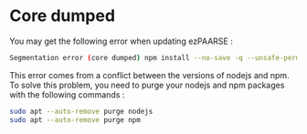 # Core dumped

You may get the following error when updating ezPAARSE :

```bash
Segmentation error (core dumped) npm install --no-save -q --unsafe-perm
```

This error comes from a conflict between the versions of nodejs and npm. To solve this problem, you need to purge your nodejs and npm packages with the following commands :

```bash
sudo apt --auto-remove purge nodejs
sudo apt --auto-remove purge npm
```
